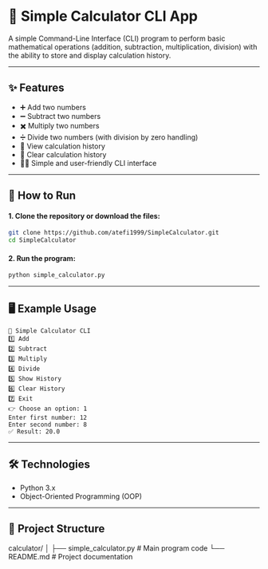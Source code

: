 # 🔢 Simple Calculator CLI App

A simple Command-Line Interface (CLI) program to perform basic mathematical operations (addition, subtraction, multiplication, division) with the ability to store and display calculation history.

---

## ✨ Features

- ➕ Add two numbers  
- ➖ Subtract two numbers  
- ✖️ Multiply two numbers  
- ➗ Divide two numbers (with division by zero handling)  
- 📜 View calculation history  
- 🧹 Clear calculation history  
- 👨‍💻 Simple and user-friendly CLI interface  

---


## 🚀 How to Run

#### 1. Clone the repository or download the files:
  
```bash
git clone https://github.com/atefi1999/SimpleCalculator.git
cd SimpleCalculator
```

#### 2. Run the program:

```bash
python simple_calculator.py
```

---

## 🖥️ Example Usage

```backtick
🔢 Simple Calculator CLI
1️⃣ Add
2️⃣ Subtract
3️⃣ Multiply
4️⃣ Divide
5️⃣ Show History
6️⃣ Clear History
7️⃣ Exit
👉 Choose an option: 1
Enter first number: 12
Enter second number: 8
✅ Result: 20.0
```

---

## 🛠️ Technologies

- Python 3.x
- Object-Oriented Programming (OOP)

---

## 📂 Project Structure

calculator/
│
├── simple_calculator.py # Main program code
└── README.md # Project documentation
